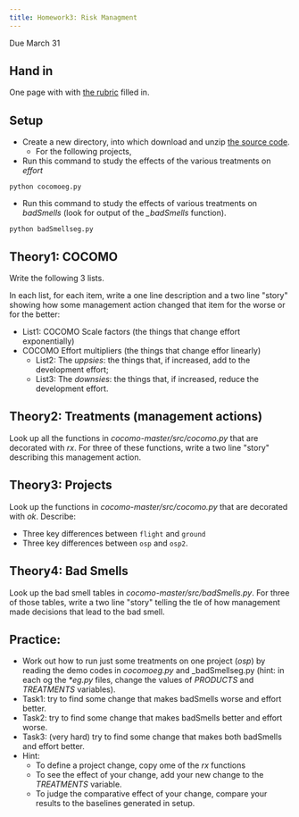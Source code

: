 ```yaml
---
title: Homework3: Risk Managment
---
```


Due March 31

## Hand in

One page with with [the rubric](rubric4.html) filled in.

## Setup

+ Create a new directory, into which download and unzip [the source code](https://github.com/ai-se/cocomo/archive/master.zip).
    + For the following projects, 
+ Run this command to study the effects of the various treatments on _effort_

```
python cocomoeg.py
```

+ Run this command to study the effects of various treatments on _badSmells_
  (look for output of the _\_badSmells_ function).

```
python badSmellseg.py
```

## Theory1: COCOMO

Write the following 3 lists. 

In each list, for each item, write a one line description and a two line "story" showing how some management
action changed that item for the worse or for the better: 
    
+ List1: COCOMO Scale factors (the things that change effort exponentially)
+ COCOMO Effort multipliers (the things that change effor linearly)
    + List2: The _uppsies_: the things that, if increased, add to the development effort;
    + List3: The _downsies_: the things that, if increased, reduce the development effort.

## Theory2: Treatments (management actions)

Look up all the functions in _cocomo-master/src/cocomo.py_ that are
decorated with _rx_. For three of these functions, write a two line
"story" describing this management action.

## Theory3: Projects

Look up the functions in _cocomo-master/src/cocomo.py_ that are decorated with _ok_. Describe:

+ Three key differences between `flight` and `ground`
+ Three key differences between `osp` and `osp2`.

## Theory4: Bad Smells

Look up the bad smell tables in _cocomo-master/src/badSmells.py_. For three of those tables,
write a two line "story" telling the tle of how management made decisions that lead to the bad smell.

## Practice:

+ Work out how to run just some treatments on one project (_osp_) by reading the demo codes
in _cocomoeg.py_ and _badSmellseg.py (hint: in each og the _*eg.py_ files, change the values of
_PRODUCTS_ and _TREATMENTS_ variables).
+ Task1: try to find some change that makes badSmells worse and effort better.
+ Task2: try to find some change that makes badSmells better and effort worse.
+ Task3: (very hard) try to find some change that makes both badSmells and effort better.
+ Hint:
    + To define a project change, copy ome of the _rx_ functions
    + To see the effect of your change, add your new change to the _TREATMENTS_ variable.
    + To judge the comparative effect of your change, compare your results to the baselines generated in setup.
  

